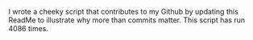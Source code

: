 I wrote a cheeky script that contributes to my Github by updating this ReadMe to illustrate why more than commits matter. This script has run 4086 times.